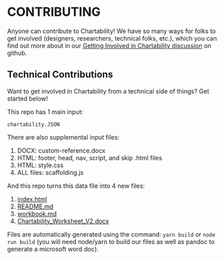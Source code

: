 # CONTRIBUTING

Anyone can contribute to Chartability! We have so many ways for folks to get involved (designers, researchers, technical folks, etc.), which you can find out more about in our [Getting Involved in Chartability discussion](https://github.com/Chartability/POUR-CAF/discussions/1) on github.

## Technical Contributions

Want to get involved in Chartability from a technical side of things? Get started below!

This repo has 1 main input:

`chartability.JSON`

There are also supplemental input files:
1. DOCX: custom-reference.docx
2. HTML: footer, head, nav, script, and skip .html files
3. HTML: style.css
4. ALL files: scaffolding.js

And this repo turns this data file into 4 new files:
1. [index.html](./blob/main/index.html)
2. [README.md](./blob/main/README.md)
3. [workbook.md](./blob/main/workbook.md)
4. [Chartability_Worksheet_V2.docx](https://chartability.github.io/POUR-CAF/Chartability_Worksheet_V2.docx)

Files are automatically generated using the command: `yarn build` or `node run build` (you will need node/yarn to build our files as well as pandoc to generate a microsoft word doc).